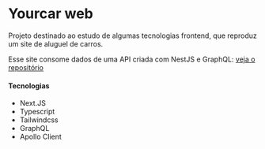 # Yourcar web

Projeto destinado ao estudo de algumas tecnologias frontend, que reproduz um site de aluguel de carros.

Esse site consome dados de uma API criada com NestJS e GraphQL:
[veja o repositório](https://github.com/MateusOli21/yourcar-api)

#### Tecnologias

- Next.JS
- Typescript
- Tailwindcss
- GraphQL
- Apollo Client
